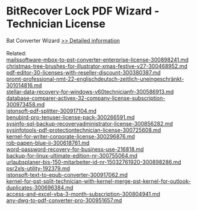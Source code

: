 # BitRecover Lock PDF Wizard - Technician License
Bat Converter Wizard
[>> Detailed information](https://secure.shareit.com/shareit/product.html?productid=300953445&affiliateid=200057808)<br/><br/>Related:
<br />[mailssoftware-mbox-to-pst-converter-enterprise-license-300898241.md](https://github.com/downloadplanet/downloadplanet/blob/main/mailssoftware-mbox-to-pst-converter-enterprise-license-300898241.md)<br />[christmas-tree-brushes-for-illustrator-xmas-festive-v27-300468952.md](https://github.com/downloadplanet/downloadplanet/blob/main/christmas-tree-brushes-for-illustrator-xmas-festive-v27-300468952.md)<br />[pdf-editor-30-licenses-with-reseller-discount-300380387.md](https://github.com/downloadplanet/downloadplanet/blob/main/pdf-editor-30-licenses-with-reseller-discount-300380387.md)<br />[promt-professional-nmt-22-englischdeutsch-zeitlich-uneingeschränkt-301014816.md](https://github.com/downloadplanet/downloadplanet/blob/main/promt-professional-nmt-22-englischdeutsch-zeitlich-uneingeschränkt-301014816.md)<br />[stellar-data-recovery-for-windows-v60technicianfr-300586913.md](https://github.com/downloadplanet/downloadplanet/blob/main/stellar-data-recovery-for-windows-v60technicianfr-300586913.md)<br />[database-comparer-activex-32-company-license-subscription-300973458.md](https://github.com/downloadplanet/downloadplanet/blob/main/database-comparer-activex-32-company-license-subscription-300973458.md)<br />[istonsoft-pdf-splitter-300917104.md](https://github.com/downloadplanet/downloadplanet/blob/main/istonsoft-pdf-splitter-300917104.md)<br />[benubird-pro-tenuser-license-pack-300266591.md](https://github.com/downloadplanet/downloadplanet/blob/main/benubird-pro-tenuser-license-pack-300266591.md)<br />[sysinfo-sql-backup-recoveryadministrator-license-300856282.md](https://github.com/downloadplanet/downloadplanet/blob/main/sysinfo-sql-backup-recoveryadministrator-license-300856282.md)<br />[sysinfotools-pdf-protectiontechnician-license-300725608.md](https://github.com/downloadplanet/downloadplanet/blob/main/sysinfotools-pdf-protectiontechnician-license-300725608.md)<br />[kernel-for-writer-corporate-license-300296876.md](https://github.com/downloadplanet/downloadplanet/blob/main/kernel-for-writer-corporate-license-300296876.md)<br />[rob-papen-blue-ii-300618761.md](https://github.com/downloadplanet/downloadplanet/blob/main/rob-papen-blue-ii-300618761.md)<br />[word-password-recovery-for-business-use-216818.md](https://github.com/downloadplanet/downloadplanet/blob/main/word-password-recovery-for-business-use-216818.md)<br />[backup-for-linux-ultimate-edition-nr-300755064.md](https://github.com/downloadplanet/downloadplanet/blob/main/backup-for-linux-ultimate-edition-nr-300755064.md)<br />[urlaubsplaner-bis-150-mitarbeiter-id-nr-15032761920-300898286.md](https://github.com/downloadplanet/downloadplanet/blob/main/urlaubsplaner-bis-150-mitarbeiter-id-nr-15032761920-300898286.md)<br />[psr2xls-utility-192379.md](https://github.com/downloadplanet/downloadplanet/blob/main/psr2xls-utility-192379.md)<br />[istonsoft-text-to-epub-converter-300917062.md](https://github.com/downloadplanet/downloadplanet/blob/main/istonsoft-text-to-epub-converter-300917062.md)<br />[kernel-for-pst-split-technician-with-kernel-merge-pst-kernel-for-outlook-duplicates-300696384.md](https://github.com/downloadplanet/downloadplanet/blob/main/kernel-for-pst-split-technician-with-kernel-merge-pst-kernel-for-outlook-duplicates-300696384.md)<br />[access-and-excel-vba-3-month-subscription-300804941.md](https://github.com/downloadplanet/downloadplanet/blob/main/access-and-excel-vba-3-month-subscription-300804941.md)<br />[any-dwg-to-pdf-converter-pro-300951657.md](https://github.com/downloadplanet/downloadplanet/blob/main/any-dwg-to-pdf-converter-pro-300951657.md)